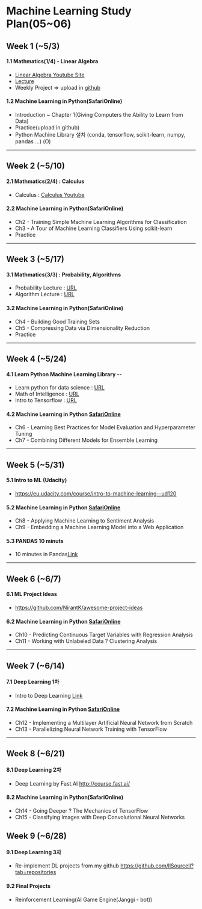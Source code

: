 # Machine Learning Study Plan(05~06)


## Week 1 (~5/3) ##
#### 1.1 Mathmatics(1/4) - Linear Algebra ###
- [Linear Algebra Youtube Site](https://www.youtube.com/watch?v=kjBOesZCoqc&index=1&list=PLZHQObOWTQDPD3MizzM2xVFitgF8hE_ab)
- [Lecture](https://ocw.mit.edu/courses/mathematics/18-06-linear-algebra-spring-2010/)
- Weekly Project => upload in [github](https://github.com/hanky3/Practice/edit/master/2019_MachineLearning)

#### 1.2 Machine Learning in Python(SafariOnline) ###
- Introduction ~ Chapter 1(Giving Computers the Ability to Learn from Data)
- Practice(upload in github)
- Python Machine Library 설치 (conda, tensorflow, scikit-learn, numpy, pandas ...) (O)

****

## Week 2 (~5/10) 
#### 2.1 Mathmatics(2/4) : Calculus
- Calculus : [Calculus Youtube](https://www.youtube.com/playlist?list=PLZHQObOWTQDMsr9K-rj53DwVRMYO3t5Yr)

#### 2.2 Machine Learning in Python(SafariOnline)
- Ch2 - Training Simple Machine Learning Algorithms for Classification
- Ch3 - A Tour of Machine Learning Classifiers Using scikit-learn
- Practice

****

## Week 3 (~5/17)
#### 3.1 Mathmatics(3/3) : Probability, Algorithms
- Probability Lecture : [URL](https://www.edx.org/course/introduction-probability-science-mitx-6-041x-2)
- Algorithm Lecture : [URL](https://www.edx.org/course/algorithm-design-analysis-pennx-sd3x)

#### 3.2 Machine Learning in Python(SafariOnline)
- Ch4 - Building Good Training Sets
- Ch5 - Compressing Data via Dimensionality Reduction
- Practice

****

## Week 4 (~5/24)
#### 4.1 Learn Python Machine Learning Library --
- Learn python for data science : [URL](https://www.youtube.com/watch?v=T5pRlIbr6gg&list=PL2-dafEMk2A6QKz1mrk1uIGfHkC1zZ6UU)
- Math of Intelligence : [URL](https://www.youtube.com/watch?v=xRJCOz3AfYY&list=PL2-dafEMk2A7mu0bSksCGMJEmeddU_H4D)
- Intro to Tensorflow : [URL](https://www.youtube.com/watch?v=2FmcHiLCwTU&list=PL2-dafEMk2A7EEME489DsI468AB0wQsMV)

#### 4.2 Machine Learning in Python [SafariOnline](https://learning.oreilly.com/home/)
- Ch6 - Learning Best Practices for Model Evaluation and Hyperparameter Tuning
- Ch7 - Combining Different Models for Ensemble Learning

****

## Week 5 (~5/31)
#### 5.1 Intro to ML (Udacity)
- https://eu.udacity.com/course/intro-to-machine-learning--ud120

#### 5.2 Machine Learning in Python [SafariOnline](https://learning.oreilly.com/home/)
- Ch8 - Applying Machine Learning to Sentiment Analysis
- Ch9 - Embedding a Machine Learning Model into a Web Application

#### 5.3 PANDAS 10 minuts
- 10 minutes in Pandas[Link](https://dataitgirls2.github.io/10minutes2pandas)
****

## Week 6 (~6/7)
#### 6.1 ML Project Ideas
- https://github.com/NirantK/awesome-project-ideas

#### 6.2 Machine Learning in Python [SafariOnline](https://learning.oreilly.com/home/)
- Ch10 - Predicting Continuous Target Variables with Regression Analysis
- Ch11 - Working with Unlabeled Data ? Clustering Analysis

****

## Week 7 (~6/14) 
#### 7.1 Deep Learning 1차
- Intro to Deep Learning [Link](https://www.youtube.com/watch?v=vOppzHpvTiQ&list=PL2-dafEMk2A7YdKv4XfKpfbTH5z6rEEj3)

#### 7.2 Machine Learning in Python [SafariOnline](https://learning.oreilly.com/home/)
- Ch12 - Implementing a Multilayer Artificial Neural Network from Scratch
- Ch13 - Parallelizing Neural Network Training with TensorFlow

****

## Week 8 (~6/21) 
#### 8.1 Deep Learning 2차
- Deep Learning by Fast.AI http://course.fast.ai/

#### 8.2 Machine Learning in Python(SafariOnline)
- Ch14 - Going Deeper ? The Mechanics of TensorFlow
- Ch15 - Classifying Images with Deep Convolutional Neural Networks
       

## Week 9 (~6/28) 
#### 9.1 Deep Learning 3차 
- Re-implement DL projects from my github https://github.com/llSourcell?tab=repositories

#### 9.2 Final Projects 
- Reinforcement Learning(AI Game Engine(Janggi - bot))

